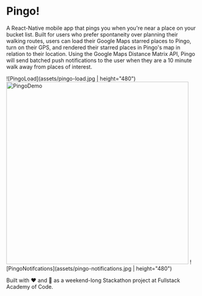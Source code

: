 # Pingo!

A React-Native mobile app that pings you when you're near a place on your bucket list. Built for users who prefer spontaneity over planning their walking routes, users can load their Google Maps starred places to Pingo, turn on their GPS, and rendered their starred places in Pingo's map in relation to their location. Using the Google Maps Distance Matrix API, Pingo will send batched push notifications to the user when they are a 10 minute walk away from places of interest. 

![PingoLoad](assets/pingo-load.jpg | height="480")
<img src="https://media.giphy.com/media/l4pThBVpD5pgULxIc/giphy.gif" alt="PingoDemo" height="480">
![PingoNotifcations](assets/pingo-notifications.jpg | height="480")

Built with :heart: and :icecream: as a weekend-long Stackathon project at Fullstack Academy of Code.
